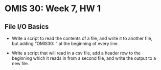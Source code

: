 # OMIS 30: Week 7, HW 1


## File I/O Basics

* Write a script to read the contents of a file, and write it to another file, but adding “OMIS30: “ at the beginning of every line.

* Write a script that will read in a csv file, add a header row to the beginning which it reads in from a second file, and write the output to a new file.
